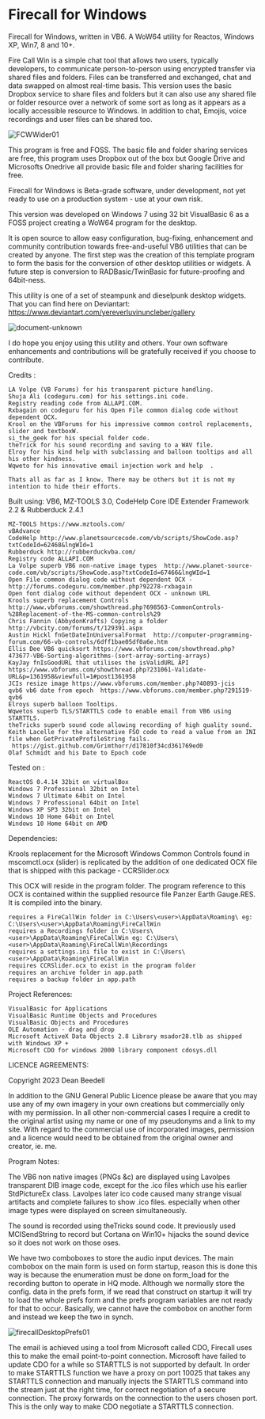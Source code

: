 # Firecall for Windows

Firecall for Windows, written in VB6. A WoW64 utility for Reactos, 
Windows XP, Win7, 8 and 10+.

Fire Call Win is a simple chat tool that allows two users, typically developers, 
to communicate person-to-person using encrypted transfer via  shared files and 
folders. Files can be transferred and exchanged, chat and data swapped on almost 
real-time basis. This version uses the basic Dropbox service to share files and 
folders but it can also use any shared file or folder resource over a network of 
some sort as long as it appears as a locally accessible resource to Windows. In 
addition to chat, Emojis, voice recordings and user files can be shared too.

![FCWWider01](https://github.com/yereverluvinunclebert/Firecall-for-Windows/assets/2788342/56b8af40-8e5a-47bf-83a8-3911d4ed7ded)


This program is free and FOSS. The basic file and folder sharing services are 
free, this program uses Dropbox out of the box but Google Drive and Microsofts 
Onedrive all provide basic file and folder sharing facilities for free.

Firecall for Windows is Beta-grade software, under development, not yet 
ready to use on a production system - use at your own risk.

This version was developed on Windows 7 using 32 bit VisualBasic 6 as a FOSS 
project creating a WoW64 program for the desktop. 

It is open source to allow easy configuration, bug-fixing, enhancement and 
community contribution towards free-and-useful VB6 utilities that can be created
by anyone. The first step was the creation of this template program to form the 
basis for the conversion of other desktop utilities or widgets. A future step 
is conversion to RADBasic/TwinBasic for future-proofing and 64bit-ness. 

This utility is one of a set of steampunk and dieselpunk desktop widgets. That 
you can find here on Deviantart: https://www.deviantart.com/yereverluvinuncleber/gallery

![document-unknown](https://github.com/yereverluvinunclebert/Firecall-for-Windows/assets/2788342/178e5248-ea23-454e-a1be-bb2ba8b9f7a1)

I do hope you enjoy using this utility and others. Your own software 
enhancements and contributions will be gratefully received if you choose to 
contribute.
 
 Credits :   
 
	LA Volpe (VB Forums) for his transparent picture handling.  
	Shuja Ali (codeguru.com) for his settings.ini code.  
	Registry reading code from ALLAPI.COM.  
	Rxbagain on codeguru for his Open File common dialog code without dependent OCX.  
	Krool on the VBForums for his impressive common control replacements, slider and textboxW.  
	si_the_geek for his special folder code.  
	theTrick for his sound recording and saving to a WAV file.  
	Elroy for his kind help with subclassing and balloon tooltips and all his other kindness.  
	Wqweto for his innovative email injection work and help  .

	Thats all as far as I know. There may be others but it is not my intention to hide their efforts.

 Built using: VB6, MZ-TOOLS 3.0, CodeHelp Core IDE Extender Framework 2.2 & Rubberduck 2.4.1
 
	MZ-TOOLS https://www.mztools.com/  
	vBAdvance  
	CodeHelp http://www.planetsourcecode.com/vb/scripts/ShowCode.asp?txtCodeId=62468&lngWId=1  
	Rubberduck http://rubberduckvba.com/  
	Registry code ALLAPI.COM  
	La Volpe superb VB6 non-native image types  http://www.planet-source-code.com/vb/scripts/ShowCode.asp?txtCodeId=67466&lngWId=1  
	Open File common dialog code without dependent OCX - http://forums.codeguru.com/member.php?92278-rxbagain  
	Open font dialog code without dependent OCX - unknown URL  
	Krools superb replacement Controls http://www.vbforums.com/showthread.php?698563-CommonControls-%28Replacement-of-the-MS-common-controls%29  
	Chris Fannin (AbbydonKrafts) Copying a folder  http://vbcity.com/forums/t/129391.aspx  
	Austin Hickl fnGetDateInUniversalFormat  http://computer-programming-forum.com/66-vb-controls/6dff1bae05df0a6e.htm  
	Ellis Dee VB6 quicksort https://www.vbforums.com/showthread.php?473677-VB6-Sorting-algorithms-(sort-array-sorting-arrays)  
	KayJay fnIsGoodURL that utilises the isValidURL API  https://www.vbforums.com/showthread.php?231061-Validate-URL&p=1361958&viewfull=1#post1361958  
	JCIs resize image https://www.vbforums.com/member.php?40893-jcis  
	qvb6 vb6 date from epoch  https://www.vbforums.com/member.php?291519-qvb6  
	Elroys superb balloon Tooltips.  
	Wqwetos superb TLS/STARTTLS code to enable email from VB6 using STARTTLS.  
	theTricks superb sound code allowing recording of high quality sound.  
	Keith Lacelle for the alternative FSO code to read a value from an INI file when GetPrivateProfileString fails.  
	 https://gist.github.com/Grimthorr/d17810f34cd361769ed0  
	Olaf Schmidt and his Date to Epoch code  

 Tested on :
 
	ReactOS 0.4.14 32bit on virtualBox  
	Windows 7 Professional 32bit on Intel  
	Windows 7 Ultimate 64bit on Intel  
	Windows 7 Professional 64bit on Intel  
	Windows XP SP3 32bit on Intel  
	Windows 10 Home 64bit on Intel  
	Windows 10 Home 64bit on AMD  

 Dependencies:
 
Krools replacement for the Microsoft Windows Common Controls found in mscomctl.ocx (slider) is replicated
by the addition of one dedicated OCX file that is shipped with this package - CCRSlider.ocx

This OCX will reside in the program folder. The program reference to this OCX is 
contained within the supplied resource file Panzer Earth Gauge.RES.
It is compiled into the binary. 

	requires a FireCallWin folder in C:\Users\<user>\AppData\Roaming\ eg: C:\Users\<user>\AppData\Roaming\FireCallWin  
	requires a Recordings folder in C:\Users\<user>\AppData\Roaming\FireCallWin eg: C:\Users\<user>\AppData\Roaming\FireCallWin\Recordings  
	requires a settings.ini file to exist in C:\Users\<user>\AppData\Roaming\FireCallWin  
	requires CCRSlider.ocx to exist in the program folder  
	requires an archive folder in app.path  
	requires a backup folder in app.path  
	
Project References:  

	VisualBasic for Applications  
	VisualBasic Runtime Objects and Procedures  
	VisualBasic Objects and Procedures  
	OLE Automation - drag and drop  
	Microsoft ActiveX Data Objects 2.8 Library msador28.tlb as shipped with Windows XP +
	Microsoft CDO for windows 2000 library component cdosys.dll

LICENCE AGREEMENTS:

Copyright 2023 Dean Beedell

In addition to the GNU General Public Licence please be aware that you may use
any of my own imagery in your own creations but commercially only with my
permission. In all other non-commercial cases I require a credit to the
original artist using my name or one of my pseudonyms and a link to my site.
With regard to the commercial use of incorporated images, permission and a
licence would need to be obtained from the original owner and creator, ie. me.

Program Notes:

The VB6 non native images (PNGs &c) are displayed using Lavolpes transparent DIB image code,
except for the .ico files which use his earlier StdPictureEx class.
Lavolpes later ico code caused many strange visual artifacts and complete failures to show .ico files.
especially when other image types were displayed on screen simultaneously.

The sound is recorded using theTricks sound code. It previously used MCISendString to record but Cortana on Win10+
hijacks the sound device so it does not work on those oses.

We have two comboboxes to store the audio input devices. The main combobox on the main form is used on form
startup, reason this is done this way is because the enumeration must be done on form_load for the recording
button to operate in HQ mode. Although we normally store the config. data in the prefs form, if we read that
construct on startup it will try to load the whole prefs form and the prefs program variables are not ready
for that to occur. Basically, we cannot have the combobox on another form and instead we keep the two in synch.

![firecallDesktopPrefs01](https://github.com/yereverluvinunclebert/Firecall-for-Windows/assets/2788342/c6039ce2-efd2-438c-ae0c-5b4994b96e94)

The email is achieved using a tool from Microsoft called CDO, Firecall uses this to make the email point-to-point
connection. Microsoft have failed to update CDO for a while so STARTTLS is not supported by default. In order to
make STARTTLS function we have a proxy on port 10025 that takes any STARTTLS connection and manually injects the
STARTTLS command into the stream just at the right time, for correct negotiation of a secure connection. The proxy
forwards on the connection to the users chosen port. This is the only way to make CDO negotiate a STARTTLS
connection.
